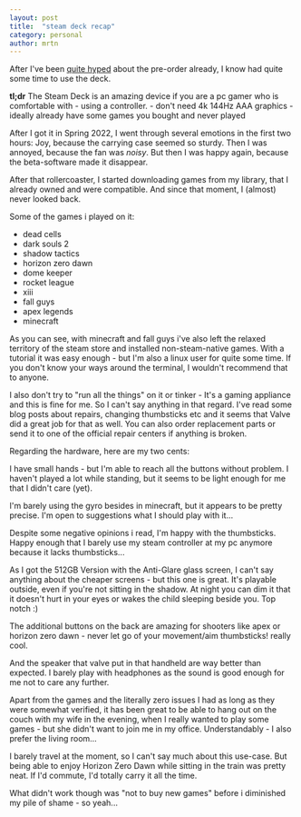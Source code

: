 ```yaml
---
layout: post
title:  "steam deck recap"
category: personal
author: mrtn
---
```


After I've been [quite hyped](https://blog.mrtnrdl.de/personal/2021/07/20/why-i-preordered-the-steam-deck.html) about the pre-order already, I know had quite some time to use the deck. 

**tl;dr**
The Steam Deck is an amazing device if you are a pc gamer who is comfortable with 
	- using a controller.
	- don't need 4k 144Hz AAA graphics
	- ideally already have some games you bought and never played

After I got it in Spring 2022, I went through several emotions in the first two hours: Joy, because the carrying case seemed so sturdy. Then I was annoyed, because the fan was *noisy*. But then I was happy again, because the beta-software made it disappear. 

After that rollercoaster, I started downloading games from my library, that I already owned and were compatible. And since that moment, I (almost) never looked back. 

Some of the games i played on it: 
- dead cells
- dark souls 2
- shadow tactics
- horizon zero dawn
- dome keeper
- rocket league 
- xiii
- fall guys
- apex legends
- minecraft

As you can see, with minecraft and fall guys i've also left the relaxed territory of the steam store and installed non-steam-native games. With a tutorial it was easy enough - but I'm also a linux user for quite some time. If you don't know your ways around the terminal, I wouldn't recommend that to anyone. 

I also don't try to "run all the things" on it or tinker - It's a gaming appliance and this is fine for me. So I can't say anything in that regard. I've read some blog posts about repairs, changing thumbsticks etc and it seems that Valve did a great job for that as well. You can also order replacement parts or send it to one of the official repair centers if anything is broken. 

Regarding the hardware, here are my two cents: 

I have small hands - but I'm able to reach all the buttons without problem. I haven't played a lot while standing, but it seems to be light enough for me that I didn't care (yet). 

I'm barely using the gyro besides in minecraft, but it appears to be pretty precise. I'm open to suggestions what I should play with it...

Despite some negative opinions i read, I'm happy with the thumbsticks. Happy enough that I barely use my steam controller at my pc anymore because it lacks thumbsticks... 

As I got the 512GB Version with the Anti-Glare glass screen, I can't say anything about the cheaper screens - but this one is great. It's playable outside, even if you're not sitting in the shadow. At night you can dim it that it doesn't hurt in your eyes or wakes the child sleeping beside you. Top notch :) 

The additional buttons on the back are amazing for shooters like apex or horizon zero dawn - never let go of your movement/aim thumbsticks! really cool.

And the speaker that valve put in that handheld are way better than expected. I barely play with headphones as the sound is good enough for me not to care any further. 

Apart from the games and the literally zero issues I had as long as they were somewhat verified, it has been great to be able to hang out on the couch with my wife in the evening, when I really wanted to play some games - but she didn't want to join me in my office. Understandably - I also prefer the living room... 

I barely travel at the moment, so I can't say much about this use-case. But being able to enjoy Horizon Zero Dawn while sitting in the train was pretty neat. If I'd commute, I'd totally carry it all the time. 

What didn't work though was "not to buy new games" before i diminished my pile of shame - so yeah... 






